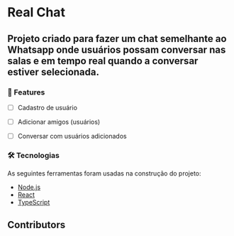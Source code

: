 # Real Chat

## Projeto criado para fazer um chat semelhante ao Whatsapp onde usuários possam conversar nas salas e em tempo real quando a conversar estiver selecionada.

### 🚀 Features

- [ ] Cadastro de usuário
- [ ] Adicionar amigos (usuários)
- [ ] Conversar com usuários adicionados


### 🛠 Tecnologias

As seguintes ferramentas foram usadas na construção do projeto:

- [Node.js](https://nodejs.org/en/)
- [React](https://pt-br.reactjs.org/)
- [TypeScript](https://www.typescriptlang.org/)

## Contributors

<!-- ALL-CONTRIBUTORS-LIST:START - Do not remove or modify this section -->
<!-- prettier-ignore-start -->
<!-- markdownlint-disable -->

<!-- markdownlint-restore -->
<!-- prettier-ignore-end -->

<!-- ALL-CONTRIBUTORS-LIST:END -->
